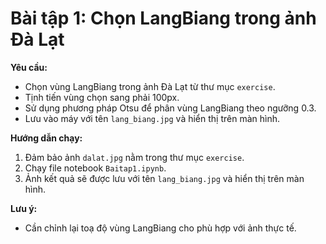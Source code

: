 # Bài tập 1: Chọn LangBiang trong ảnh Đà Lạt

**Yêu cầu:**  
- Chọn vùng LangBiang trong ảnh Đà Lạt từ thư mục `exercise`.
- Tịnh tiến vùng chọn sang phải 100px.
- Sử dụng phương pháp Otsu để phân vùng LangBiang theo ngưỡng 0.3.
- Lưu vào máy với tên `lang_biang.jpg` và hiển thị trên màn hình.

**Hướng dẫn chạy:**  
1. Đảm bảo ảnh `dalat.jpg` nằm trong thư mục `exercise`.
2. Chạy file notebook `Baitap1.ipynb`.
3. Ảnh kết quả sẽ được lưu với tên `lang_biang.jpg` và hiển thị trên màn hình.

**Lưu ý:**  
- Cần chỉnh lại toạ độ vùng LangBiang cho phù hợp với ảnh thực tế.